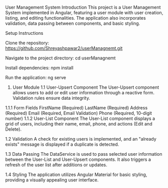 
User Management System
Introduction
This project is a User Management System implemented in Angular, featuring a user module with user creation, listing, and editing functionalities. The application also incorporates validation, data passing between components, and basic styling.

Setup Instructions 

Clone the repository:
https://github.com/Shreyashpawar2/userManagnemt.git 

Navigate to the project directory:
cd userManagnemt

Install dependencies:
npm install

Run the application:
ng serve

1. User Module
1.1 User-Upsert Component
The User-Upsert component allows users to add or edit user information through a reactive form. Validation rules ensure data integrity.

1.1.1 Form Fields
FirstName (Required)
LastName (Required)
Address (Required)
Email (Required, Email Validation)
Phone (Required, 10-digit number)
1.1.2 User-List Component
The User-List component displays a grid of users, including their name, email, phone, and actions (Edit and Delete).

1.2 Validation
A check for existing users is implemented, and an "already exists" message is displayed if a duplicate is detected.

1.3 Data Passing
The DataService is used to pass selected user information between the User-List and User-Upsert components. It also triggers a refresh of the user list after additions or updates.

1.4 Styling
The application utilizes Angular Material for basic styling, providing a visually appealing user interface.


